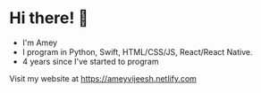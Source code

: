 # Hi there! 👋

- I'm Amey
- I program in Python, Swift, HTML/CSS/JS, React/React Native.
- 4 years since I've started to program

Visit my website at https://ameyvijeesh.netlify.com
